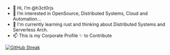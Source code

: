 - 👋 Hi, I’m @h3ct0rjs
- 👀 I’m interested in OpenSource, Distributed Systems, Cloud and Automation...
- 🌱 I'm currently learning rust and thinking about Distributed  Systems and Serverless Arch.
- 📫 This is my Corporate Profile ✨ to Contribute 

[![GitHub Streak](https://streak-stats.demolab.com/?user=hjimenez-godaddy)](https://git.io/streak-stats)

<!---
hectorjimenezs/hectorjimenezs is a ✨ special ✨ repository because its `README.md` (this file) appears on your GitHub profile.
You can click the Preview link to take a look at your changes.
--->
